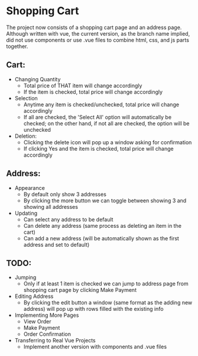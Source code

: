 # Shopping Cart

The project now consists of a shopping cart page and an address page.
Although written with vue, the current version, as the branch name implied, did not use components or use .vue files to combine html, css, and js parts together.

Cart:
-----
* Changing Quantity
    * Total price of THAT item will change accordingly
    * If the item is checked, total price will change accordingly
* Selection
    * Anytime any item is checked/unchecked, total price will change accordingly
    * If all are checked, the 'Select All' option will automatically be checked; on the other hand, if not all are checked, the option will be unchecked
* Deletion:
    * Clicking the delete icon will pop up a window asking for confirmation
    * If clicking Yes and the item is checked, total price will change accordingly

Address:
-----
* Appearance
    * By default only show 3 addresses
    * By clicking the more button we can toggle between showing 3 and showing all addresses
* Updating
    * Can select any address to be default
    * Can delete any address (same process as deleting an item in the cart)
    * Can add a new address (will be automatically shown as the first address and set to default)

TODO:
---
* Jumping
    * Only if at least 1 item is checked we can jump to address page from shopping cart page by clicking Make Payment
* Editing Address
    * By clicking the edit button a window (same format as the adding new address) will pop up with rows filled with the existing info
* Implementing More Pages
    * View Order
    * Make Payment
    * Order Confirmation
* Transferring to Real Vue Projects
    * Implement another version with components and .vue files

    
